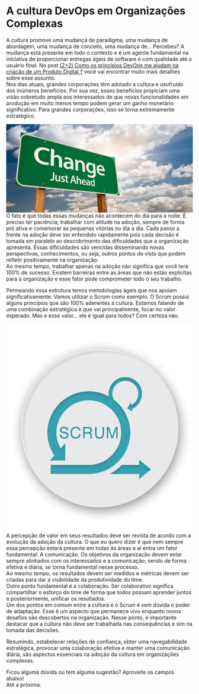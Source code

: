 # A cultura DevOps em Organizações Complexas

A cultura promove uma mudança de paradigma, uma mudança de abordagem, uma mudança de conceito, uma mudança de... Percebeu? A mudança está presente em todo o contexto e é um agente fundamental na iniciativa de proporcionar entregas ágeis de software e com qualidade até o usuário final. No post [(2+2) Como os princípios DevOps me ajudam na criação de um Produto Digital ?](http://blog.concretesolutions.com.br/2016/05/devops-produto-digital/) você vai encontrar muito mais detalhes sobre esse assunto.<br />
Nos dias atuais, grandes corporações têm adotado a cultura e usufruído dos inúmeros beneficios. Por sua vez, esses benefícios propiciam uma visão sobretudo ampla aos interessados de que novas funcionalidades em produção em muito menos tempo podem gerar um ganho monetário significativo. Para grandes corporações, isso se torna extremamente estratégico.<br />

<img align="left" src="change-ahead-website-1024x484.jpg">

O fato é que todas essas mudanças não acontecem do dia para a noite. É preciso ter paciência, trabalhar com atitude na adoção, sempre de forma pró ativa e comemorar as pequenas vitórias no dia a dia. Cada passo a frente na adoção deve ser entendido rapidamente pois cada decisão é tomada em paralelo ao descobrimento das dificuldades que a organização apresenta. Essas dificuldades são vencidas disseminando novas perspectivas, conhecimentos, ou seja, outros pontos de vista que podem refletir positivamente na organização.<br />
Ao mesmo tempo, trabalhar apenas na adoção não significa que você terá 100% de sucesso. Existem barreiras entre as áreas que não estão explícitas para a organização e esse fator pode comprometer todo o seu trabalho.<br />

Permeando essa estrutura temos metodologias ágeis que nos apoiam significativamente. Vamos utilizar o Scrum como exemplo. O Scrum possui alguns princípios que são 100% aderentes a cultura. Estamos falando de uma combinação estratégica e que vai principalmente, focar no valor esperado. Mas e esse valor... ele é igual para todos? Com certeza não.

<img align="left" src="content_scrum.png">

A percepção de valor em seus resultados deve ser revista de acordo com a evolução da adoção da cultura. O que eu quero dizer é que nem sempre essa percepção estará presente em todas ás áreas e aí entra um fator fundamental: A comunicação.
Os objetivos da organização devem estar sempre alinhados com os interessados e a comunicação, sendo de forma efetiva e diária, se torna fundamental nesse processo.<br />
Ao mesmo tempo, os resultados devem ser medidos e métricas devem ser criadas para dar a visibilidade da produtividade do time.<br />
Outro ponto fundamental é a colaboração. Ser colaborativo significa compartilhar o esforço do time de forma que todos possam aprender juntos e posteriormente, unificar os resultados.<br />
Um dos pontos em comum entre a cultura e o Scrum é sem dúvida o poder de adaptação. Esse é um aspecto que permanece vivo enquanto novos desafios são descobertos na organização. Nesse ponto, é importante destacar que a cultura não deve ser trabalhada nas consequências e sim na tomada das decisões.

Resumindo, estabelecer relações de confiança, obter uma navegabilidade estratégica, provocar uma colaboração efetiva e manter uma comunicação diária, são aspectos essenciais na adoção da cultura em organizações complexas.

Ficou alguma dúvida ou tem alguma sugestão? Aproveite os campos abaixo!  
Até a próxima.
